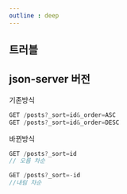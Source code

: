 ```yaml
---
outline : deep
---
```


## 트러블 

## json-server 버전
기존방식
```js
GET /posts?_sort=id&_order=ASC
GET /posts?_sort=id&_order=DESC
```

바뀐방식
```js
GET /posts?_sort=id 
// 오름 차순

GET /posts?_sort=-id 
//내림 차순
```
